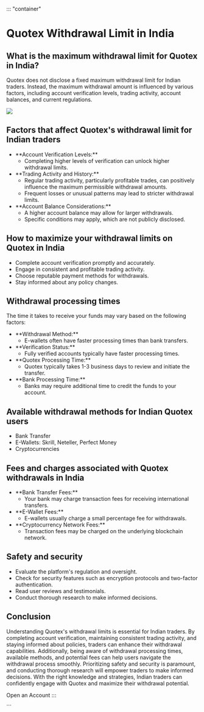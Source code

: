 ::: \"container\"
# Quotex Withdrawal Limit in India

## What is the maximum withdrawal limit for Quotex in India?

Quotex does not disclose a fixed maximum withdrawal limit for Indian
traders. Instead, the maximum withdrawal amount is influenced by various
factors, including account verification levels, trading activity,
account balances, and current regulations.

[![](https://static.quotex.io/files/4_en/300_250.jpg)](https://traff.sbs/brokerqxlid)

## Factors that affect Quotex\'s withdrawal limit for Indian traders

-   \*\*Account Verification Levels:\*\*
    -   Completing higher levels of verification can unlock higher
        withdrawal limits.
-   \*\*Trading Activity and History:\*\*
    -   Regular trading activity, particularly profitable trades, can
        positively influence the maximum permissible withdrawal amounts.
    -   Frequent losses or unusual patterns may lead to stricter
        withdrawal limits.
-   \*\*Account Balance Considerations:\*\*
    -   A higher account balance may allow for larger withdrawals.
    -   Specific conditions may apply, which are not publicly disclosed.

## How to maximize your withdrawal limits on Quotex in India

-   Complete account verification promptly and accurately.
-   Engage in consistent and profitable trading activity.
-   Choose reputable payment methods for withdrawals.
-   Stay informed about any policy changes.

## Withdrawal processing times

The time it takes to receive your funds may vary based on the following
factors:

-   \*\*Withdrawal Method:\*\*
    -   E-wallets often have faster processing times than bank
        transfers.
-   \*\*Verification Status:\*\*
    -   Fully verified accounts typically have faster processing times.
-   \*\*Quotex Processing Time:\*\*
    -   Quotex typically takes 1-3 business days to review and initiate
        the transfer.
-   \*\*Bank Processing Time:\*\*
    -   Banks may require additional time to credit the funds to your
        account.

## Available withdrawal methods for Indian Quotex users

-   Bank Transfer
-   E-Wallets: Skrill, Neteller, Perfect Money
-   Cryptocurrencies

## Fees and charges associated with Quotex withdrawals in India

-   \*\*Bank Transfer Fees:\*\*
    -   Your bank may charge transaction fees for receiving
        international transfers.
-   \*\*E-Wallet Fees:\*\*
    -   E-wallets usually charge a small percentage fee for withdrawals.
-   \*\*Cryptocurrency Network Fees:\*\*
    -   Transaction fees may be charged on the underlying blockchain
        network.

## Safety and security

-   Evaluate the platform\'s regulation and oversight.
-   Check for security features such as encryption protocols and
    two-factor authentication.
-   Read user reviews and testimonials.
-   Conduct thorough research to make informed decisions.

## Conclusion

Understanding Quotex\'s withdrawal limits is essential for Indian
traders. By completing account verification, maintaining consistent
trading activity, and staying informed about policies, traders can
enhance their withdrawal capabilities. Additionally, being aware of
withdrawal processing times, available methods, and potential fees can
help users navigate the withdrawal process smoothly. Prioritizing safety
and security is paramount, and conducting thorough research will empower
traders to make informed decisions. With the right knowledge and
strategies, Indian traders can confidently engage with Quotex and
maximize their withdrawal potential.

Open an Account
:::

\`\`\`

